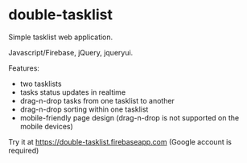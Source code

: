 # double-tasklist

Simple tasklist web application. 

Javascript/Firebase, jQuery, jqueryui.

Features:
 - two tasklists
 - tasks status updates in realtime
 - drag-n-drop tasks from one tasklist to another
 - drag-n-drop sorting within one tasklist
 - mobile-friendly page design (drag-n-drop is not supported on the mobile devices)

Try it at https://double-tasklist.firebaseapp.com (Google account is required)

